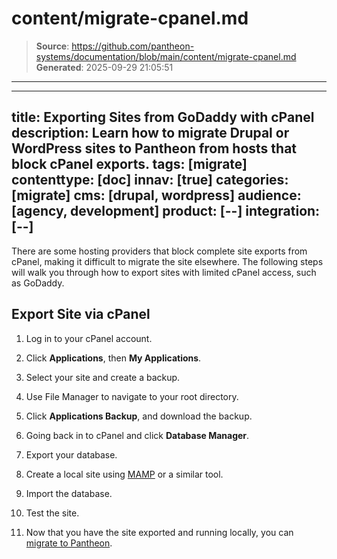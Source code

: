 # content/migrate-cpanel.md

> **Source**: https://github.com/pantheon-systems/documentation/blob/main/content/migrate-cpanel.md
> **Generated**: 2025-09-29 21:05:51

---

---
title: Exporting Sites from GoDaddy with cPanel
description: Learn how to migrate Drupal or WordPress sites to Pantheon from hosts that block cPanel exports.
tags: [migrate]
contenttype: [doc]
innav: [true]
categories: [migrate]
cms: [drupal, wordpress]
audience: [agency, development]
product: [--]
integration: [--]
---

There are some hosting providers that block complete site exports from cPanel, making it difficult to migrate the site elsewhere. The following steps will walk you through how to export sites with limited cPanel access, such as GoDaddy.

## Export Site via cPanel

1. Log in to your cPanel account.

1. Click **Applications**, then **My Applications**.

1. Select your site and create a backup.

1. Use File Manager to navigate to your root directory.

1. Click **Applications Backup**, and download the backup.

1. Going back in to cPanel and click **Database Manager**.

1. Export your database.

1. Create a local site using [MAMP](https://www.mamp.info/en/) or a similar tool.

1. Import the database.

1. Test the site.

1. Now that you have the site exported and running locally, you can [migrate to Pantheon](/guides/guided/).

